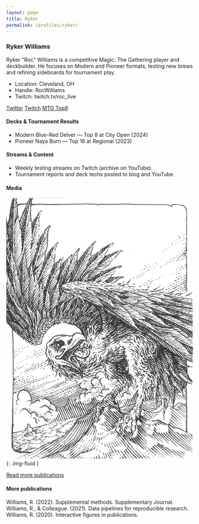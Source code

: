 ```yaml
---
layout: page
title: Ryker
permalink: /profiles/ryker/
---
```


### Ryker Williams

<div class="profile">

Ryker "Roc" Williams is a competitive Magic: The Gathering player and deckbuilder. He focuses on Modern and Pioneer formats, testing new brews and refining sideboards for tournament play.

- Location: Cleveland, OH
- Handle: RocWilliams
- Twitch: twitch.tv/roc_live

<div class="social">
  <a href="https://twitter.com/roc_live" aria-label="Twitter"><i class="fa fa-twitter"></i> Twitter</a>
  <a href="https://twitch.tv/roc_live" aria-label="Twitch"><i class="fa fa-twitch"></i> Twitch</a>
  <a href="https://mtgtop8.com/" aria-label="MTG Top8"><i class="fa fa-list"></i> MTG Top8</a>
</div>

#### Decks & Tournament Results

- <span class="badge">Modern</span> Blue-Red Delver — Top 8 at City Open (2024)
- <span class="badge">Pioneer</span> Naya Burn — Top 16 at Regional (2023)

#### Streams & Content

- Weekly testing streams on Twitch (archive on YouTube).
- Tournament reports and deck techs posted to blog and YouTube.

#### Media

![Deck tech image](/assets/img/WhiteRoc.png){: .img-fluid }

</div>

<div class="collapsible">
	<p>
		<a class="btn btn-sm btn-outline-secondary" data-bs-toggle="collapse" href="#ryker-more" role="button" aria-expanded="false" aria-controls="ryker-more">Read more publications</a>
	</p>
	<div class="collapse" id="ryker-more">
		<h4>More publications</h4>
		<div class="publications-grid">
			<div class="pub">Williams, R. (2022). Supplemental methods. Supplementary Journal.</div>
			<div class="pub">Williams, R., & Colleague. (2021). Data pipelines for reproducible research.</div>
			<div class="pub">Williams, R. (2020). Interactive figures in publications.</div>
		</div>
	</div>
</div>
